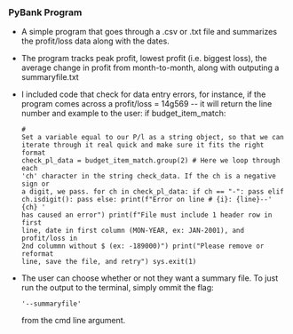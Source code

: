 ### PyBank Program
* A simple program that goes through a .csv or .txt file and summarizes the profit/loss data along with the dates.
* The program tracks peak profit, lowest profit (i.e. biggest loss), the average change in profit from month-to-month, along with outputing a summaryfile.txt
* I included code that check for data entry errors, for instance, if the program comes across a profit/loss = 14g569 -- it will return the line number and example to the user:
     if budget_item_match:
                    <pre><code># Set a variable equal to our P/l as a string object, so that we can iterate through it real quick and make sure it fits the right format
                    check_pl_data = budget_item_match.group(2)
                    # Here we loop through each 'ch' character in the string check_data. If the ch is a negative sign or a digit, we pass. 
                    for ch in check_pl_data:
                        if ch == "-":
                            pass
                        elif ch.isdigit():
                            pass
                        else:
                            print(f"Error on line # {i}: {line}--' {ch} '  has caused an error")
                            print(f"File must include 1 header row in first line, date in first column (MON-YEAR, ex: JAN-2001), and profit/loss in 2nd colummn without $ (ex: -189000)")
                            print("Please remove or reformat line, save the file, and retry")
                            sys.exit(1)</code></pre>

* The user can choose whether or not they want a summary file. To just run the output to the terminal, simply ommit the flag:          

    <pre><code>'--summaryfile'</code></pre> 

    from the cmd line argument. 
    
